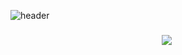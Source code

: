 ![header](https://capsule-render.vercel.app/api?type=waving&color=auto&text=Ocean&animation=fadeIn&height=170&fontColor=ffffff)

<h3 align="center">
<img src="https://img.shields.io/badge/Javascript-ffb13b?style=flat-square&logo=javascript&logoColor=white"/></a>&nbsp 
